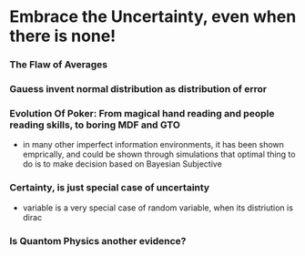 # Embrace the Uncertainty, even when there is none!
### The Flaw of Averages
### Gauess invent normal distribution as distribution of error
### Evolution Of Poker: From magical hand reading and people reading skills, to boring MDF and GTO
- in many other imperfect information environments, it has been shown emprically, and could be shown through simulations that optimal thing to do is to make decision based on Bayesian Subjective 
### Certainty, is just special case of uncertainty
- variable is a very special case of random variable, when its distriution is dirac
### Is Quantom Physics another evidence?
